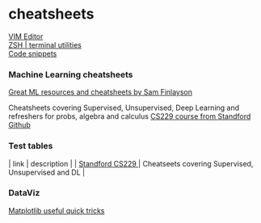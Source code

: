 # cheatsheets
[VIM Editor](https://github.com/javimontero/cheatsheets/blob/master/vim.md)  
[ZSH | terminal utilities](https://github.com/javimontero/cheatsheets/blob/master/zsh.md)  
[Code snippets](https://github.com/javimontero/cheatsheets/blob/master/snippets.md)  
### Machine Learning cheatsheets
[Great ML resources and cheatsheets by Sam Finlayson](https://sgfin.github.io/learning-resources/#cheatsheets)

Cheatsheets covering Supervised, Unsupervised, Deep Learning and refreshers for probs, algebra and calculus [CS229 course from Standford](https://stanford.edu/~shervine/teaching/cs-229/) [Github](https://github.com/afshinea/stanford-cs-229-machine-learning)

### Test tables
| link | description |
| [Standford CS229 ](https://stanford.edu/~shervine/teaching/cs-229/) | Cheatseets covering Supervised, Unsupervised and DL |

### DataViz
[Matplotlib useful quick tricks](https://towardsdatascience.com/all-your-matplotlib-questions-answered-420dd95cb4ff)
